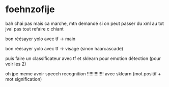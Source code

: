 # foehnzofije

bah chai pas mais ca marche, mtn demandé si on peut passer du xml au txt jvai pas tout refaire c chiant


bon réésayer yolo avec tf -> main

bon réésayer yolo avec tf -> visage (sinon haarcascade)

puis faire un classificateur avec tf et sklearn pour emotion détection (pour voir les 2)

oh jpe meme avoir speech recognition !!!!!!!!!!!!! avec sklearn (mot positif + mot signification)


